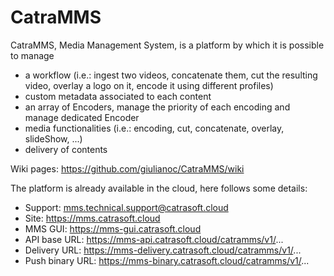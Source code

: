 # CatraMMS
CatraMMS, Media Management System, is a platform by which it is possible to manage

- a workflow (i.e.: ingest two videos, concatenate them, cut the resulting video, overlay a logo on it, encode it using different profiles)
- custom metadata associated to each content
- an array of Encoders, manage the priority of each encoding and manage dedicated Encoder
- media functionalities (i.e.: encoding, cut, concatenate, overlay, slideShow, ...)
- delivery of contents

Wiki pages: https://github.com/giulianoc/CatraMMS/wiki

The platform is already available in the cloud, here follows some details:

- Support: mms.technical.support@catrasoft.cloud
- Site: https://mms.catrasoft.cloud
- MMS GUI: https://mms-gui.catrasoft.cloud
- API base URL: https://mms-api.catrasoft.cloud/catramms/v1/...
- Delivery URL: https://mms-delivery.catrasoft.cloud/catramms/v1/...
- Push binary URL: https://mms-binary.catrasoft.cloud/catramms/v1/...

